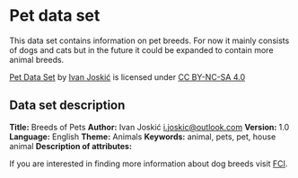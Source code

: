 # Pet data set

This data set contains information on pet breeds. For now it mainly consists of dogs and cats but in the future it could be expanded to contain more animal breeds.


[Pet Data Set](https://github.com/IvanJoskic/pet-data-set) by [Ivan Joskić](https://github.com/IvanJoskic) is licensed under [CC BY-NC-SA 4.0](https://creativecommons.org/licenses/by-nc-sa/4.0/?ref=chooser-v1)


Data set description
---------
**Title:** Breeds of Pets
**Author:** Ivan Joskić <i.joskic@outlook.com>
**Version:** 1.0
**Language:** English
**Theme:** Animals
**Keywords:** animal, pets, pet, house animal
**Description of attributes:**


If you are interested in finding more information about dog breeds visit [FCI](http://www.fci.be/en/Nomenclature/).